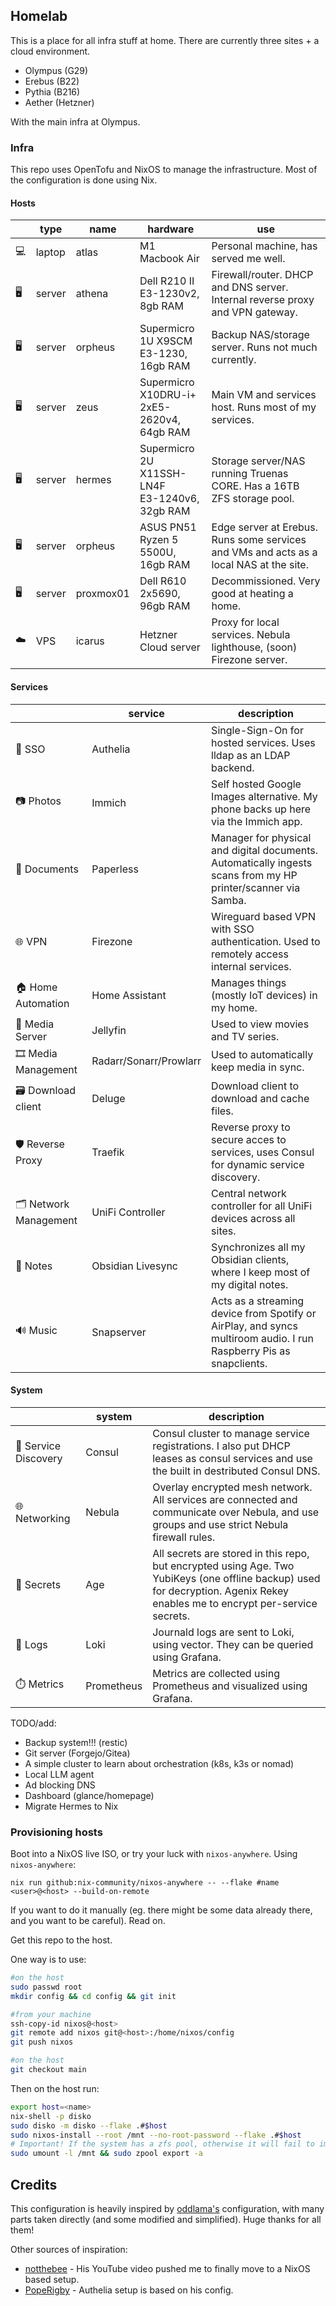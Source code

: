 ## Homelab

This is a place for all infra stuff at home. There are currently three sites + a cloud environment.

- Olympus (G29)
- Erebus (B22)
- Pythia (B216)
- Aether (Hetzner)

With the main infra at Olympus.

### Infra

This repo uses OpenTofu and NixOS to manage the infrastructure. Most of the configuration is done using Nix.

#### Hosts

|     | type   | name      | hardware                                         | use                                                                                    |
| --- | ------ | --------- | ------------------------------------------------ | -------------------------------------------------------------------------------------- |
| 💻  | laptop | atlas     | M1 Macbook Air                                   | Personal machine, has served me well.                                                  |
| 🖥️  | server | athena    | Dell R210 II<br>E3-1230v2, 8gb RAM               | Firewall/router. DHCP and DNS server. Internal reverse proxy and VPN gateway.          |
| 🖥️  | server | orpheus   | Supermicro 1U X9SCM<br>E3-1230, 16gb RAM         | Backup NAS/storage server. Runs not much currently.                                    |
| 🖥️  | server | zeus      | Supermicro X10DRU-i+<br>2xE5-2620v4, 64gb RAM    | Main VM and services host. Runs most of my services.                                   |
| 🖥️  | server | hermes    | Supermicro 2U X11SSH-LN4F<br>E3-1240v6, 32gb RAM | Storage server/NAS running Truenas CORE. Has a 16TB ZFS storage pool.                  |
| 🖥️  | server | orpheus   | ASUS PN51<br>Ryzen 5 5500U, 16gb RAM             | Edge server at Erebus. Runs some services and VMs and acts as a local NAS at the site. |
| 🖥️  | server | proxmox01 | Dell R610<br>2x5690, 96gb RAM                    | Decommissioned. Very good at heating a home.                                           |
| ☁️  | VPS    | icarus    | Hetzner Cloud server                             | Proxy for local services. Nebula lighthouse, (soon) Firezone server.                   |

#### Services

|                       | service                | description                                                                                                        |
| --------------------- | ---------------------- | ------------------------------------------------------------------------------------------------------------------ |
| 🪪 SSO                | Authelia               | Single-Sign-On for hosted services. Uses lldap as an LDAP backend.                                                 |
| 📷 Photos             | Immich                 | Self hosted Google Images alternative. My phone backs up here via the Immich app.                                  |
| 📄 Documents          | Paperless              | Manager for physical and digital documents. Automatically ingests scans from my HP printer/scanner via Samba.      |
| 🌐 VPN                | Firezone               | Wireguard based VPN with SSO authentication. Used to remotely access internal services.                            |
| 🏠 Home Automation    | Home Assistant         | Manages things (mostly IoT devices) in my home.                                                                    |
| 🍿 Media Server       | Jellyfin               | Used to view movies and TV series.                                                                                 |
| 🎞️ Media Management   | Radarr/Sonarr/Prowlarr | Used to automatically keep media in sync.                                                                          |
| 🗃️ Download client    | Deluge                 | Download client to download and cache files.                                                                       |
| 🛡️ Reverse Proxy      | Traefik                | Reverse proxy to secure acces to services, uses Consul for dynamic service discovery.                              |
| 🗂️ Network Management | UniFi Controller       | Central network controller for all UniFi devices across all sites.                                                 |
| 📔 Notes              | Obsidian Livesync      | Synchronizes all my Obsidian clients, where I keep most of my digital notes.                                       |
| 🔊 Music              | Snapserver             | Acts as a streaming device from Spotify or AirPlay, and syncs multiroom audio. I run Raspberry Pis as snapclients. |

#### System

|                      | system     | description                                                                                                                                                                  |
| -------------------- | ---------- | ---------------------------------------------------------------------------------------------------------------------------------------------------------------------------- |
| 📁 Service Discovery | Consul     | Consul cluster to manage service registrations. I also put DHCP leases as consul services and use the built in destributed Consul DNS.                                       |
| 🌐 Networking        | Nebula     | Overlay encrypted mesh network. All services are connected and communicate over Nebula, and use groups and use strict Nebula firewall rules.                                 |
| 🔐 Secrets           | Age        | All secrets are stored in this repo, but encrypted using Age. Two YubiKeys (one offline backup) used for decryption. Agenix Rekey enables me to encrypt per-service secrets. |
| 📃 Logs              | Loki       | Journald logs are sent to Loki, using vector. They can be queried using Grafana.                                                                                             |
| ⏱️ Metrics           | Prometheus | Metrics are collected using Prometheus and visualized using Grafana.                                                                                                         |

TODO/add:

- Backup system!!! (restic)
- Git server (Forgejo/Gitea)
- A simple cluster to learn about orchestration (k8s, k3s or nomad)
- Local LLM agent
- Ad blocking DNS
- Dashboard (glance/homepage)
- Migrate Hermes to Nix

### Provisioning hosts

Boot into a NixOS live ISO, or try your luck with `nixos-anywhere`. Using `nixos-anywhere`:

```
nix run github:nix-community/nixos-anywhere -- --flake #name <user>@<host> --build-on-remote
```

If you want to do it manually (eg. there might be some data already there, and you want to be careful). Read on.

Get this repo to the host.

One way is to use:

```bash
#on the host
sudo passwd root
mkdir config && cd config && git init

#from your machine
ssh-copy-id nixos@<host>
git remote add nixos git@<host>:/home/nixos/config
git push nixos

#on the host
git checkout main
```

Then on the host run:

```bash
export host=<name>
nix-shell -p disko
sudo disko -m disko --flake .#$host
sudo nixos-install --root /mnt --no-root-password --flake .#$host
# Important! If the system has a zfs pool, otherwise it will fail to import on boot
sudo umount -l /mnt && sudo zpool export -a
```

## Credits

This configuration is heavily inspired by [oddlama's](https://github.com/oddlama/nix-config) configuration, with many parts taken directly (and some modified and simplified). Huge thanks for all them!

Other sources of inspiration:

- [notthebee](https://github.com/notthebee/nix-config/) - His YouTube video pushed me to finally move to a NixOS based setup.
- [PopeRigby](https://codeberg.org/PopeRigby/config) - Authelia setup is based on his config.
